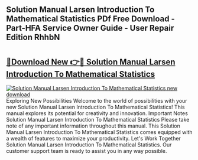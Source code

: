 ## Solution Manual Larsen Introduction To Mathematical Statistics PDf Free Download - Part-HFA Service Owner Guide - User Repair Edition RhhbN

# <h2><a href="http://bc74990.oget.top/?id=Solution+Manual+Larsen+Introduction+To+Mathematical+Statistics">🔗Download New 👉🔴 Solution Manual Larsen Introduction To Mathematical Statistics</a></h2>

[![Solution Manual Larsen Introduction To Mathematical Statistics new download](https://i.imgur.com/5g1atiW.png)](http://bc74990.oget.top/?id=Solution+Manual+Larsen+Introduction+To+Mathematical+Statistics)
Exploring New Possibilities Welcome to the world of possibilities with your new Solution Manual Larsen Introduction To Mathematical Statistics! This manual explores its potential for creativity and innovation. Important Notes Solution Manual Larsen Introduction To Mathematical Statistics Please take note of any important information throughout this manual. This Solution Manual Larsen Introduction To Mathematical Statistics comes equipped with a wealth of features to maximize your productivity. Let's Work Together Solution Manual Larsen Introduction To Mathematical Statistics. Our customer support team is ready to assist you in any way possible.
